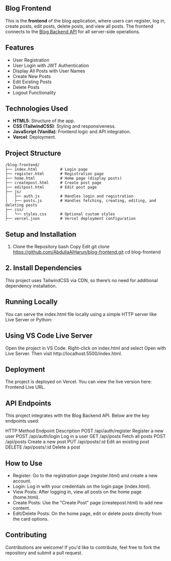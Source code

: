## Blog Frontend

This is the **frontend** of the blog application, where users can register, log in, create posts, edit posts, delete posts, and view all posts. The frontend connects to the [Blog Backend API]([[https://github.com/your-backend-repo-link](https://github.com/AbdullaAlHarun/blog-backend-api)](https://github.com/AbdullaAlHarun/blog-backend-api)) for all server-side operations.

## Features
- User Registration
- User Login with JWT Authentication
- Display All Posts with User Names
- Create New Posts
- Edit Existing Posts
- Delete Posts
- Logout Functionality

## Technologies Used
- **HTML5**: Structure of the app.
- **CSS (TailwindCSS)**: Styling and responsiveness.
- **JavaScript (Vanilla)**: Frontend logic and API integration.
- **Vercel**: Deployment.

## Project Structure
```plaintext
/blog-frontend/
├── index.html          # Login page
├── register.html       # Registration page
├── home.html           # Home page (display posts)
├── createpost.html     # Create post page
├── editpost.html       # Edit post page
├── js/
│   ├── auth.js         # Handles login and registration
│   ├── posts.js        # Handles fetching, creating, editing, and deleting posts
├── css/
│   └── styles.css      # Optional custom styles
├── vercel.json         # Vercel deployment configuration
```

## Setup and Installation
1. Clone the Repository
bash
Copy
Edit
git clone https://github.com/AbdullaAlHarun/blog-frontend.git
cd blog-frontend

## 2. Install Dependencies
This project uses TailwindCSS via CDN, so there’s no need for additional dependency installation.

## Running Locally
You can serve the index.html file locally using a simple HTTP server like Live Server or Python:

## Using VS Code Live Server
Open the project in VS Code.
Right-click on index.html and select Open with Live Server.
Then visit http://localhost:5500/index.html.

## Deployment
The project is deployed on Vercel.
You can view the live version here: Frontend Live URL.

## API Endpoints
This project integrates with the Blog Backend API. Below are the key endpoints used:

HTTP Method	Endpoint	Description
POST	/api/auth/register	Register a new user
POST	/api/auth/login	Log in a user
GET	/api/posts	Fetch all posts
POST	/api/posts	Create a new post
PUT	/api/posts/:id	Edit an existing post
DELETE	/api/posts/:id	Delete a post

## How to Use
- Register: Go to the registration page (register.html) and create a new account.
- Login: Log in with your credentials on the login page (index.html).
- View Posts: After logging in, view all posts on the home page (home.html).
- Create Posts: Use the "Create Post" page (createpost.html) to add new content.
- Edit/Delete Posts: On the home page, edit or delete posts directly from the card options.

## Contributing
Contributions are welcome! If you'd like to contribute, feel free to fork the repository and submit a pull request.
